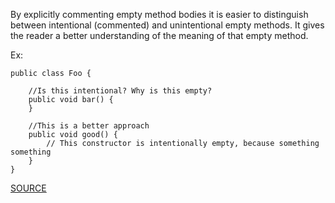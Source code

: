 By explicitly commenting empty method bodies it is easier to distinguish between intentional (commented) and unintentional empty methods.
It gives the reader a better understanding of the meaning of that empty method.

Ex:

    public class Foo {

        //Is this intentional? Why is this empty?
        public void bar() {
        }

        //This is a better approach
        public void good() {
            // This constructor is intentionally empty, because something something
        }
    }
[SOURCE](http://pmd.sourceforge.net/pmd-5.3.2/pmd-java/rules/java/design.html#UncommentedEmptyMethodBody)
